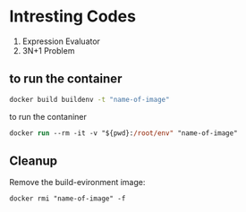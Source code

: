 # Intresting Codes

1. Expression Evaluator
2. 3N+1 Problem

## to run the container
```bash
docker build buildenv -t "name-of-image"
```
to run the contaniner
```ps
docker run --rm -it -v "${pwd}:/root/env" "name-of-image" 
```
## Cleanup

Remove the build-evironment image:
```ps
docker rmi "name-of-image" -f
```